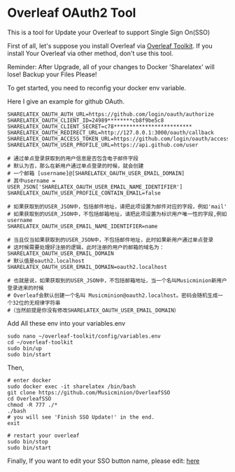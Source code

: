 # Overleaf OAuth2 Tool
This is a tool for Update your Overleaf to support Single Sign On(SSO)

First of all, let's suppose you install Overleaf via [Overleaf Toolkit](https://github.com/overleaf/toolkit/). If you install Your Overleaf via other method, don't use this tool.

Reminder: After Upgrade, all of your changes to Docker 'Sharelatex' will lose! Backup your Files Please!

To get started, you need to reconfig your docker env variable.

Here I give an example for github OAuth.
```
SHARELATEX_OAUTH_AUTH_URL=https://github.com/login/oauth/authorize
SHARELATEX_OAUTH_CLIENT_ID=24989********cb8f9be5c8
SHARELATEX_OAUTH_CLIENT_SECRET=c78*************************
SHARELATEX_OAUTH_REDIRECT_URL=http://127.0.0.1:3000/oauth/callback
SHARELATEX_OAUTH_ACCESS_TOKEN_URL=https://github.com/login/oauth/access_token
SHARELATEX_OAUTH_USER_PROFILE_URL=https://api.github.com/user

# 通过单点登录获取到的用户信息是否包含电子邮件字段
# 默认为否，那么在新用户通过单点登录的时候，就会创建
# 一个邮箱 [username]@[SHARELATEX_OAUTH_USER_EMAIL_DOMAIN]
# 其中username = USER_JSON['SHARELATEX_OAUTH_USER_EMAIL_NAME_IDENTIFIER']
SHARELATEX_OAUTH_USER_PROFILE_CONTAIN_EMAIL=false

# 如果获取到的USER_JSON中，包括邮件地址，请把此项设置为邮件对应的字段，例如'mail'
# 如果获取到的USER_JSON中，不包括邮箱地址，请把此项设置为标识用户唯一性的字段,例如username
SHARELATEX_OAUTH_USER_EMAIL_NAME_IDENTIFIER=name

# 当且仅当如果获取到的USER_JSON中，不包括邮件地址，此时如果新用户通过单点登录
# 这时候需要处理好注册的逻辑，此时注册的用户的邮箱的域名为：SHARELATEX_OAUTH_USER_EMAIL_DOMAIN
# 默认值是oauth2.localhost
SHARELATEX_OAUTH_USER_EMAIL_DOMAIN=oauth2.localhost

# 也就是说，如果获取到的USER_JSON中，不包括邮箱地址，当一个名叫Musicminion新用户登录进来的时候
# Overleaf会默认创建一个名叫 Musicminion@oauth2.localhost。密码会随机生成一个32位的无规律字符串
#（当然前提是你没有修改SHARELATEX_OAUTH_USER_EMAIL_DOMAIN）

```

Add All these env into your variables.env 
```
sudo nano ~/overleaf-toolkit/config/variables.env 
cd ~/overleaf-toolkit
sudo bin/up
sudo bin/start
```

Then, 
```
# enter docker 
sudo docker exec -it sharelatex /bin/bash
git clone https://github.com/Musicminion/OverleafSSO
cd OverleafSSO
chmod -R 777 ./*
./bash
# you will see 'Finish SSO Update!' in the end.
exit

# restart your overleaf
sudo bin/stop
sudo bin/start
```

Finally, If you want to edit your SSO button name, please edit: [here](https://github.com/Musicminion/OverleafSSO/blob/main/src/login.pug#L39)
